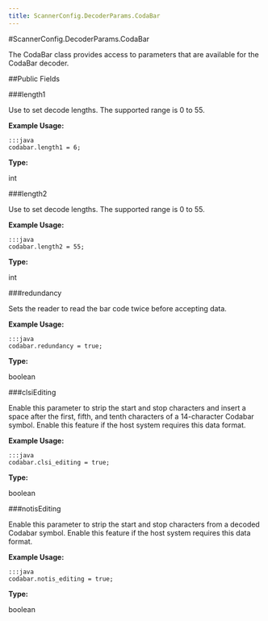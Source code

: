 ```yaml
---
title: ScannerConfig.DecoderParams.CodaBar
---
```

#ScannerConfig.DecoderParams.CodaBar

The CodaBar class provides access to parameters that are available
 for the CodaBar decoder.

##Public Fields

###length1

Use to set decode lengths. The supported range is 0 to 55.

 

**Example Usage:**
	
	:::java	
	codabar.length1 = 6;


**Type:**

int

###length2

Use to set decode lengths. The supported range is 0 to 55.

 

**Example Usage:**
	
	:::java	
	codabar.length2 = 55;


**Type:**

int

###redundancy

Sets the reader to read the bar code twice before accepting data.

 

**Example Usage:**
	
	:::java	
	codabar.redundancy = true;


**Type:**

boolean

###clsiEditing

Enable this parameter to strip the start and stop characters and
 insert a space after the first, fifth, and tenth characters of a
 14-character Codabar symbol. Enable this feature if the host
 system requires this data format.

 

**Example Usage:**
	
	:::java	
	codabar.clsi_editing = true;


**Type:**

boolean

###notisEditing

Enable this parameter to strip the start and stop characters from
 a decoded Codabar symbol. Enable this feature if the host system
 requires this data format.

 

**Example Usage:**
	
	:::java	
	codabar.notis_editing = true;


**Type:**

boolean

